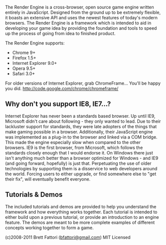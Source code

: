 The Render Engine is a cross-browser, open source game engine written entirely in JavaScript. Designed from the
ground up to be extremely flexible, it boasts an extensive API and uses the newest features of today's modern browsers.
The Render Engine is a framework which is intended to aid in developing your game idea by providing the foundation
and tools to speed up the process of going from idea to finished product.

The Render Engine supports:
   * Chrome 9+
   * Firefox 1.5+
   * Internet Explorer 9.0+
   * Opera 9.5+
   * Safari 3.0+

For older versions of Internet Explorer, grab ChromeFrame... You'll be happy you did.
http://code.google.com/chrome/chromeframe/

Why don't you support IE8, IE7...?
----------------------------------
Internet Explorer has never been a standards based browser. Up until IE9, Microsoft didn't care about following - 
they only wanted to lead. Due to their lackluster support for standards, they were late adopters of the things that 
make gaming possible in a browser. Additionally, their JavaScript engine was implemented as a plug-in to the browser 
and linked via a COM bridge.  This made the engine especially slow when compared to the other browsers. IE9 is the 
first browser, from Microsoft, which follows the standards closely enough that I would endorse it.  On Windows there 
just isn't anything much better than a browser optimized for Windows - and IE9 (and going forward, hopefully) is just 
that. Perpetuating the use of older technologies by supporting them is a disservice to web developers around the 
world. Forcing users to either upgrade, or find somewhere else to "get their fix", will eventually benefit everyone.

Tutorials & Demos
-----------------
The included tutorials and demos are provided to help you understand the framework and how everything works together.
Each tutorial is intended to either build upon a previous tutorial, or provide an introduction to an engine feature.
The demos are meant to be more complete examples of different concepts working together to form a game.


(c)2008-2011 Brett Fattori (bfattori@gmail.com)
MIT Licensed